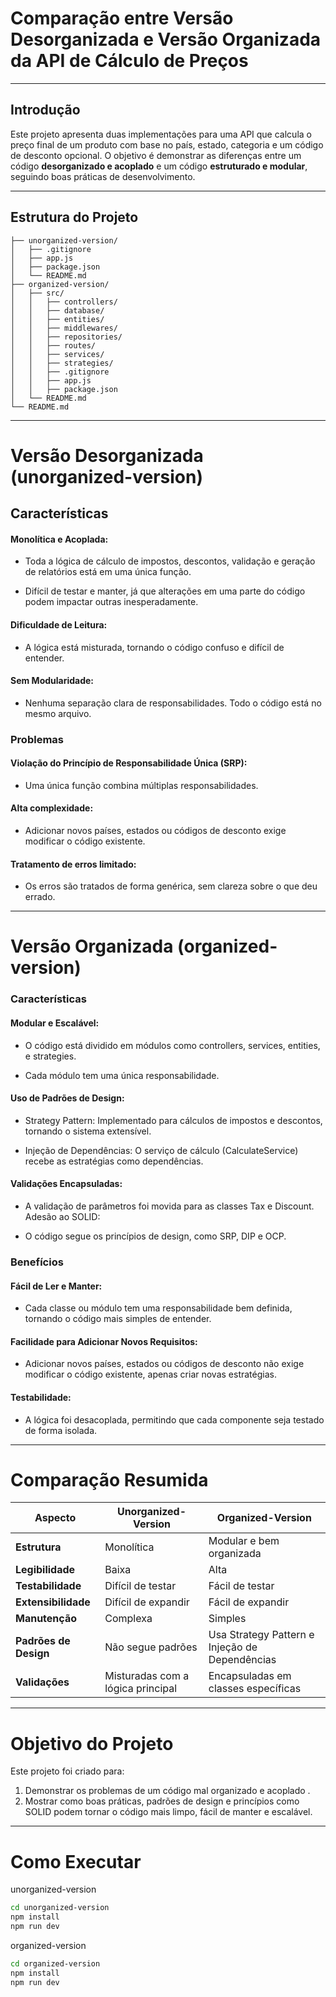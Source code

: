 # Comparação entre Versão Desorganizada e Versão Organizada da API de Cálculo de Preços

---

## Introdução

Este projeto apresenta duas implementações para uma API que calcula o preço final de um produto com base no país, estado, categoria e um código de desconto opcional. O objetivo é demonstrar as diferenças entre um código **desorganizado e acoplado** e um código **estruturado e modular**, seguindo boas práticas de desenvolvimento.

---

## Estrutura do Projeto

```plaintext
├── unorganized-version/
│   ├── .gitignore
│   ├── app.js
│   ├── package.json
│   └── README.md
├── organized-version/
│   ├── src/
│   │   ├── controllers/
│   │   ├── database/
│   │   ├── entities/
│   │   ├── middlewares/
│   │   ├── repositories/
│   │   ├── routes/
│   │   ├── services/
│   │   ├── strategies/
│   │   ├── .gitignore
│   │   ├── app.js
│   │   ├── package.json
│   └── README.md
└── README.md
```

---

# Versão Desorganizada (unorganized-version)

## Características

#### Monolítica e Acoplada:

- Toda a lógica de cálculo de impostos, descontos, validação e geração de relatórios está em uma única função.

- Difícil de testar e manter, já que alterações em uma parte do código podem impactar outras inesperadamente.

#### Dificuldade de Leitura:

- A lógica está misturada, tornando o código confuso e difícil de entender.

#### Sem Modularidade:

- Nenhuma separação clara de responsabilidades. Todo o código está no mesmo arquivo.

### Problemas

#### Violação do Princípio de Responsabilidade Única (SRP):

- Uma única função combina múltiplas responsabilidades.

#### Alta complexidade:

- Adicionar novos países, estados ou códigos de desconto exige modificar o código existente.

#### Tratamento de erros limitado:

- Os erros são tratados de forma genérica, sem clareza sobre o que deu errado.

---

# Versão Organizada (organized-version)

### Características

#### Modular e Escalável:

- O código está dividido em módulos como controllers, services, entities, e strategies.

- Cada módulo tem uma única responsabilidade.

#### Uso de Padrões de Design:
- Strategy Pattern: Implementado para cálculos de impostos e descontos, tornando o sistema extensível.

- Injeção de Dependências: O serviço de cálculo (CalculateService) recebe as estratégias como dependências.

#### Validações Encapsuladas:

- A validação de parâmetros foi movida para as classes Tax e Discount.
Adesão ao SOLID:

- O código segue os princípios de design, como SRP, DIP e OCP.

### Benefícios

#### Fácil de Ler e Manter:

- Cada classe ou módulo tem uma responsabilidade bem definida, tornando o código mais simples de entender.

#### Facilidade para Adicionar Novos Requisitos:
- Adicionar novos países, estados ou códigos de desconto não exige modificar o código existente, apenas criar novas estratégias.

#### Testabilidade:
- A lógica foi desacoplada, permitindo que cada componente seja testado de forma isolada.

---

# Comparação Resumida


| **Aspecto**           | **Unorganized-Version**                     | **Organized-Version**                            |
|-----------------------|---------------------------------------------|------------------------------------------------|
| **Estrutura**         | Monolítica                                  | Modular e bem organizada                       |
| **Legibilidade**      | Baixa                                       | Alta                                           |
| **Testabilidade**     | Difícil de testar                           | Fácil de testar                                |
| **Extensibilidade**   | Difícil de expandir                         | Fácil de expandir                              |
| **Manutenção**        | Complexa                                    | Simples                                        |
| **Padrões de Design** | Não segue padrões                           | Usa Strategy Pattern e Injeção de Dependências |
| **Validações**        | Misturadas com a lógica principal           | Encapsuladas em classes específicas            |

---

# Objetivo do Projeto

Este projeto foi criado para:

1. Demonstrar os problemas de um código mal organizado e acoplado .
2. Mostrar como boas práticas, padrões de design e princípios como SOLID podem tornar o código mais limpo, fácil de manter e escalável.

---

# Como Executar
unorganized-version
```bash
cd unorganized-version
npm install
npm run dev
```

organized-version
```bash
cd organized-version
npm install
npm run dev
```
